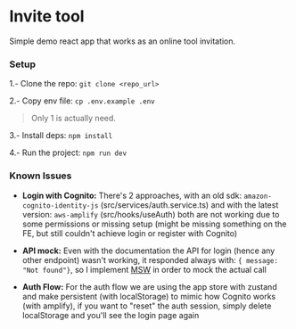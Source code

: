 # Invite tool

Simple demo react app that works as an online tool invitation.

### Setup

1.- Clone the repo: `git clone <repo_url>`

2.- Copy env file: `cp .env.example .env`

> Only 1 is actually need.

3.- Install deps: `npm install`

4.- Run the project: `npm run dev`

### Known Issues

- **Login with Cognito:** There's 2 approaches, with an old sdk: `amazon-cognito-identity-js` (src/services/auth.service.ts) and with the latest version: `aws-amplify` (src/hooks/useAuth) both are not working due to some permissions or missing setup (might be missing something on the FE, but still couldn't achieve login or register with Cognito)

- **API mock:** Even with the documentation the API for login (hence any other endpoint) wasn't working, it responded always with: `{ message: "Not found"}`, so I implement [MSW](https://mswjs.io/) in order to mock the actual call

- **Auth Flow:** For the auth flow we are using the app store with zustand and make persistent (with localStorage) to mimic how Cognito works (with amplify), if you want to "reset" the auth session, simply delete localStorage and you'll see the login page again
